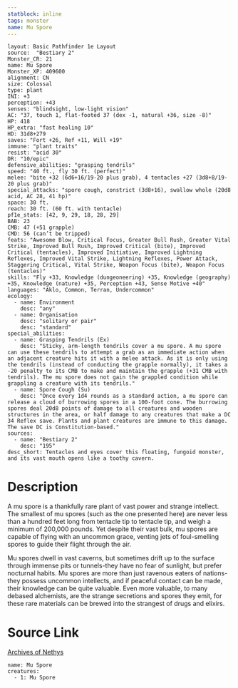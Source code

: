 ```yaml
---
statblock: inline
tags: monster
name: Mu Spore
---
```

```statblock
layout: Basic Pathfinder 1e Layout
source:  "Bestiary 2"
Monster_CR: 21
name: Mu Spore
Monster_XP: 409600
alignment: CN
size: Colossal
type: plant
INI: +3
perception: +43
senses: "blindsight, low-light vision"
AC: "37, touch 1, flat-footed 37 (dex -1, natural +36, size -8)"
HP: 418
HP_extra: "fast healing 10"
HD: 31d8+279
saves: "Fort +26, Ref +11, Will +19"
immune: "plant traits"
resist: "acid 30"
DR: "10/epic"
defensive_abilities: "grasping tendrils"
speed: "40 ft., fly 30 ft. (perfect)"
melee: "bite +32 (6d6+16/19-20 plus grab), 4 tentacles +27 (3d8+8/19-20 plus grab)"
special_attacks: "spore cough, constrict (3d8+16), swallow whole (20d8 acid, AC 28, 41 hp)"
space: 30 ft.
reach: 30 ft. (60 ft. with tentacle)
pf1e_stats: [42, 9, 29, 18, 28, 29]
BAB: 23
CMB: 47 (+51 grapple)
CMD: 56 (can’t be tripped)
feats: "Awesome Blow, Critical Focus, Greater Bull Rush, Greater Vital Strike, Improved Bull Rush, Improved Critical (bite), Improved Critical (tentacles), Improved Initiative, Improved Lightning Reflexes, Improved Vital Strike, Lightning Reflexes, Power Attack, Staggering Critical, Vital Strike, Weapon Focus (bite), Weapon Focus (tentacles)"
skills: "Fly +33, Knowledge (dungeoneering) +35, Knowledge (geography) +35, Knowledge (nature) +35, Perception +43, Sense Motive +40"
languages: "Aklo, Common, Terran, Undercommon"
ecology:
  - name: Environment
    desc: "any"
  - name: Organisation
    desc: "solitary or pair"
    desc: "standard"
special_abilities:
  - name: Grasping Tendrils (Ex)
    desc: "Sticky, arm-length tendrils cover a mu spore. A mu spore can use these tendrils to attempt a grab as an immediate action when an adjacent creature hits it with a melee attack. As it is only using the tendrils (instead of conducting the grapple normally), it takes a -20 penalty to its CMB to make and maintain the grapple (+31 CMB with tendrils). The mu spore does not gain the grappled condition while grappling a creature with its tendrils."
  - name: Spore Cough (Su)
    desc: "Once every 1d4 rounds as a standard action, a mu spore can release a cloud of burrowing spores in a 100-foot cone. The burrowing spores deal 20d8 points of damage to all creatures and wooden structures in the area, or half damage to any creatures that make a DC 34 Reflex save. Plants and plant creatures are immune to this damage. The save DC is Constitution-based."
sources:
  - name: "Bestiary 2"
    desc: "195"
desc_short: Tentacles and eyes cover this floating, fungoid monster, and its vast mouth opens like a toothy cavern.
```
# Description
A mu spore is a thankfully rare plant of vast power and strange intellect. The smallest of mu spores (such as the one presented here) are never less than a hundred feet long from tentacle tip to tentacle tip, and weigh a minimum of 200,000 pounds. Yet despite their vast bulk, mu spores are capable of flying with an uncommon grace, venting jets of foul-smelling spores to guide their flight through the air.

Mu spores dwell in vast caverns, but sometimes drift up to the surface through immense pits or tunnels-they have no fear of sunlight, but prefer nocturnal habits. Mu spores are more than just ravenous eaters of nations-they possess uncommon intellects, and if peaceful contact can be made, their knowledge can be quite valuable. Even more valuable, to many debased alchemists, are the strange secretions and spores they emit, for these rare materials can be brewed into the strangest of drugs and elixirs.
# Source Link
[Archives of Nethys](https://aonprd.com/MonsterDisplay.aspx?ItemName=Mu%20Spore)
```encounter-table
name: Mu Spore
creatures:
  - 1: Mu Spore
```

